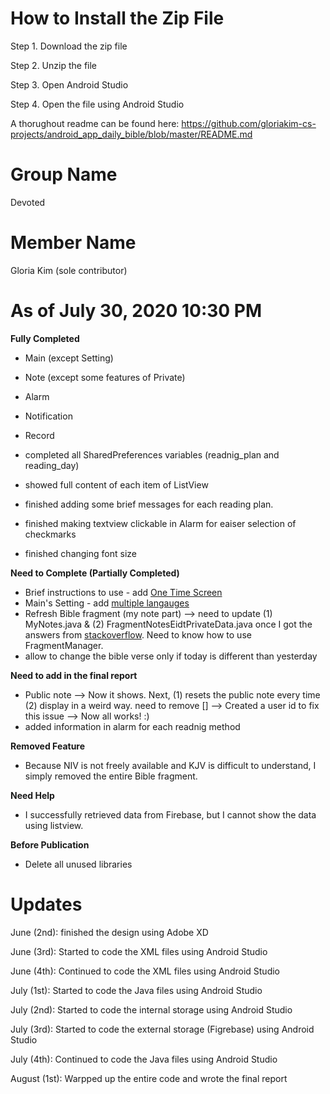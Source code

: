 # How to Install the Zip File

Step 1. Download the zip file

Step 2. Unzip the file

Step 3. Open Android Studio

Step 4. Open the file using Android Studio

A thorughout readme can be found here: https://github.com/gloriakim-cs-projects/android_app_daily_bible/blob/master/README.md

# Group Name

Devoted

# Member Name

Gloria Kim (sole contributor)

# As of July 30, 2020 10:30 PM

**Fully Completed**

- Main (except Setting)
- Note (except some features of Private)
- Alarm
- Notification
- Record

- completed all SharedPreferences variables (readnig_plan and reading_day)
- showed full content of each item of ListView
- finished adding some brief messages for each reading plan. 
- finished making textview clickable in Alarm for eaiser selection of checkmarks
- finished changing font size

**Need to Complete (Partially Completed)**

- Brief instructions to use - add [One Time Screen](https://www.youtube.com/watch?v=O4q49TDsXAo)
- Main's Setting - add [multiple langauges](https://github.com/gloriakim-cs-projects/android_app_daily_bible/blob/master/README.md)
- Refresh Bible fragment (my note part) --> need to update (1) MyNotes.java & (2) FragmentNotesEidtPrivateData.java once I got the answers from [stackoverflow](https://stackoverflow.com/questions/63167480/how-to-use-fragmentmanager-moving-from-an-activity-to-a-fragment). Need to know how to use FragmentManager. 
- allow to change the bible verse only if today is different than yesterday

**Need to add in the final report**

- Public note --> Now it shows. Next, (1) resets the public note every time (2) display in a weird way. need to remove [] --> Created a user id to fix this issue --> Now all works! :) 
- added information in alarm for each readnig method

**Removed Feature**

- Because NIV is not freely available and KJV is difficult to understand, I simply removed the entire Bible fragment.

**Need Help**
- I successfully retrieved data from Firebase, but I cannot show the data using listview.

**Before Publication**
- Delete all unused libraries

# Updates

June (2nd): finished the design using Adobe XD

June (3rd): Started to code the XML files using Android Studio 

June (4th): Continued to code the XML files using Android Studio

July (1st): Started to code the Java files using Android Studio

July (2nd): Started to code the internal storage using Android Studio

July (3rd): Started to code the external storage (Figrebase) using Android Studio

July (4th): Continued to code the Java files using Android Studio

August (1st): Warpped up the entire code and wrote the final report

